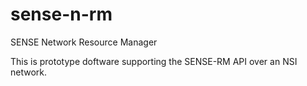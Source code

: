 # sense-n-rm

SENSE Network Resource Manager

This is prototype doftware supporting the SENSE-RM API over an NSI network.

